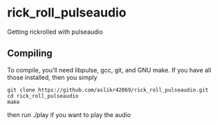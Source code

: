 # rick_roll_pulseaudio
Getting rickrolled with pulseaudio

## Compiling
To compile, you'll need libpulse, gcc, git, and GNU make. If you have all those installed, then you simply
```
git clone https://github.com/aslikr42069/rick_roll_pulseaudio.git
cd rick_roll_pulseaudio
make
```
then run ./play if you want to play the audio
